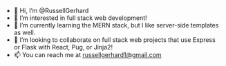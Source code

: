 - 👋 Hi, I’m @RussellGerhard
- 👀 I’m interested in full stack web development!
- 🌱 I’m currently learning the MERN stack, but I like server-side templates as well.
- 💞️ I’m looking to collaborate on full stack web projects that use Express or Flask with React, Pug, or Jinja2!
- 📫 You can reach me at russellgerhard1@gmail.com

<!---
RussellGerhard/RussellGerhard is a ✨ special ✨ repository because its `README.md` (this file) appears on your GitHub profile.
You can click the Preview link to take a look at your changes.
--->
